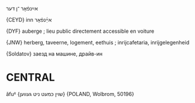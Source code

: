 אײַנפֿאָר
־ן
דער

{CEYD}
inn אײַ֜נפֿאָר

{DYF}
auberge ; lieu public directement accessible en voiture

{JNW}
herberg, taveerne, logement, eethuis ; inrijcafetaria, inrijgelegenheid

{Soldatov}
заезд на машине, драйв-ин

CENTRAL
========

ãfuᴿ {שוין כּמעט ניט געווען} {POLAND, Wolbrom, 50196}
